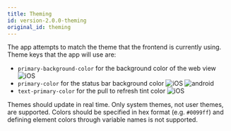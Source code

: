```yaml
---
title: Theming
id: version-2.0.0-theming
original_id: theming
---
```


The app attempts to match the theme that the frontend is currently using. Theme keys that the app will use are:

-   `primary-background-color` for the background color of the web view ![iOS](assets/apple.svg)
-   `primary-color` for the status bar background color ![iOS](assets/apple.svg) ![android](assets/android.svg)
-   `text-primary-color` for the pull to refresh tint color ![iOS](assets/apple.svg)

Themes should update in real time. Only system themes, not user themes, are supported. Colors should be specified in hex format (e.g. `#0099ff`) and defining element colors through variable names is not supported.
